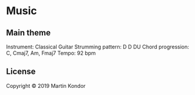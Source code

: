 # Music

## Main theme

Instrument: Classical Guitar
Strumming pattern: D D DU
Chord progression: C, Cmaj7, Am, Fmaj7
Tempo: 92 bpm


## License

Copyright &copy; 2019 Martin Kondor
